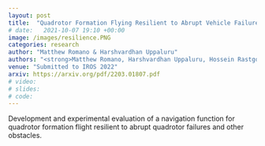 ```yaml
---
layout: post
title:  "Quadrotor Formation Flying Resilient to Abrupt Vehicle Failures via a Fluid Flow Navigation Function"
# date:   2021-10-07 19:10 +00:00
image: /images/resilience.PNG
categories: research
author: "Matthew Romano & Harshvardhan Uppaluru"
authors: "<strong>Matthew Romano, Harshvardhan Uppaluru, Hossein Rastgoftar, Ella Atkins</strong>"
venue: "Submitted to IROS 2022"
arxiv: https://arxiv.org/pdf/2203.01807.pdf
# video:
# slides:
# code:
---
```

Development and experimental evaluation of a navigation function for quadrotor formation flight resilient to abrupt quadrotor failures and other obstacles.
